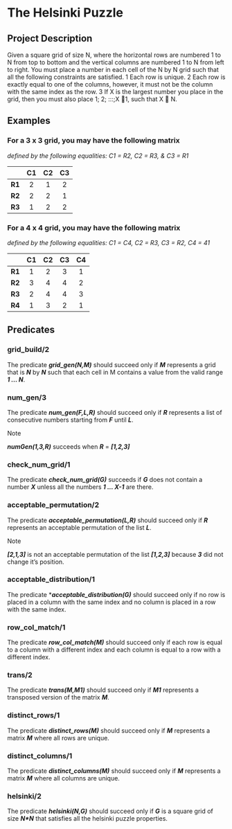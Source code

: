 # The Helsinki Puzzle

## Project Description
Given a square grid of size N, where the horizontal rows are numbered 1 to N from top to bottom and the vertical columns are numbered 1 to N from left to right. You must place a number in each cell of the N by N grid such that all the following constraints are satisfied.
1 Each row is unique.
2 Each row is exactly equal to one of the columns, however, it must not be the column with the same index as the row.
3 If X is the largest number you place in the grid, then you must also place 1; 2; :::;X 􀀀1,
such that X  N.

## Examples
### For a 3 x 3 grid, you may have the following matrix
*defined by the following equalities: C1 = R2, C2 = R3, & C3 = R1*

|   | C1 | C2 | C3 |
| :--: | :--: | :--: | :--: |
| **R1** | 2 | 1 | 2 |
| **R2** | 2 | 2 | 1 |
| **R3** | 1 | 2 | 2 |


### For a 4 x 4 grid, you may have the following matrix
*defined by the following equalities: C1 = C4, C2 = R3, C3 = R2, C4 = 41*

|   | C1 | C2 | C3 | C4 |
| :--: |  :--: | :--: | :--: | :--: |
| **R1** | 1 | 2 | 3 | 1 |
| **R2** | 3 | 4 | 4 | 2 |
| **R3** | 2 | 4 | 4 | 3 |
| **R4** | 1 | 3 | 2 | 1 |

## Predicates

### grid_build/2
The predicate ***grid_gen(N,M)*** should succeed only if ***M*** represents a grid that is ***N*** by ***N*** such that each cell in M contains a value from the valid range ***1 ... N***.

### num_gen/3
The predicate ***num_gen(F,L,R)*** should succeed only if ***R*** represents a list of consecutive numbers starting from ***F*** until ***L***.
> [!NOTE]
> ***numGen(1,3,R)*** succeeds when ***R*** = ***[1,2,3]***

### check_num_grid/1
The predicate ***check_num_grid(G)*** succeeds if ***G*** does not contain a number ***X*** unless all the numbers ***1 ... X-1*** are there.

### acceptable_permutation/2 
The predicate ***acceptable_permutation(L,R)*** should succeed only if ***R*** represents an acceptable permutation of the list ***L***.
> [!NOTE]
> ***[2,1,3]*** is not an acceptable permutation of the list ***[1,2,3]*** because ***3*** did not change it’s position.

### acceptable_distribution/1 
The predicate ****acceptable_distribution(G)*** should succeed only if no row is placed in a column with the same index and no column is placed in a row with the same index.

### row_col_match/1
The predicate ***row_col_match(M)*** should succeed only if each row is equal to a column with a different index and each column is equal to a row with a different index.

### trans/2 
The predicate ***trans(M,M1)*** should succeed only if ***M1*** represents a transposed version of the matrix ***M***.


### distinct_rows/1
The predicate ***distinct_rows(M)*** should succeed only if ***M*** represents a matrix ***M*** where all rows are unique.

### distinct_columns/1
The predicate ***distinct_columns(M)*** should succeed only if ***M*** represents a matrix ***M*** where all columns are unique.
 
 ### helsinki/2 
The predicate ***helsinki(N,G)*** should succeed only if ***G*** is a square grid of size ***N\*N*** that satisfies all the helsinki puzzle properties.

